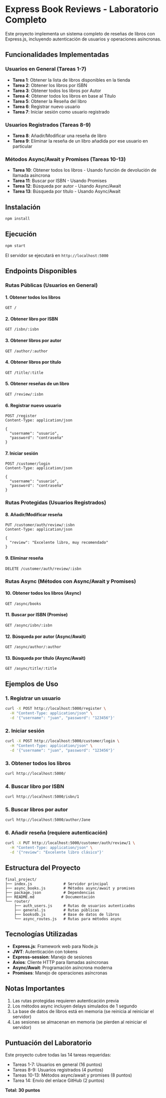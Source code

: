 # Express Book Reviews - Laboratorio Completo

Este proyecto implementa un sistema completo de reseñas de libros con Express.js, incluyendo autenticación de usuarios y operaciones asíncronas.

## Funcionalidades Implementadas

### Usuarios en General (Tareas 1-7)
- **Tarea 1**: Obtener la lista de libros disponibles en la tienda
- **Tarea 2**: Obtener los libros por ISBN
- **Tarea 3**: Obtener todos los libros por Autor
- **Tarea 4**: Obtener todos los libros en base al Título
- **Tarea 5**: Obtener la Reseña del libro
- **Tarea 6**: Registrar nuevo usuario
- **Tarea 7**: Iniciar sesión como usuario registrado

### Usuarios Registrados (Tareas 8-9)
- **Tarea 8**: Añadir/Modificar una reseña de libro
- **Tarea 9**: Eliminar la reseña de un libro añadida por ese usuario en particular

### Métodos Async/Await y Promises (Tareas 10-13)
- **Tarea 10**: Obtener todos los libros - Usando función de devolución de llamada asíncrona
- **Tarea 11**: Buscar por ISBN - Usando Promises
- **Tarea 12**: Búsqueda por autor - Usando Async/Await
- **Tarea 13**: Búsqueda por título - Usando Async/Await

## Instalación

```bash
npm install
```

## Ejecución

```bash
npm start
```

El servidor se ejecutará en `http://localhost:5000`

## Endpoints Disponibles

### Rutas Públicas (Usuarios en General)

#### 1. Obtener todos los libros
```
GET /
```

#### 2. Obtener libro por ISBN
```
GET /isbn/:isbn
```

#### 3. Obtener libros por autor
```
GET /author/:author
```

#### 4. Obtener libros por título
```
GET /title/:title
```

#### 5. Obtener reseñas de un libro
```
GET /review/:isbn
```

#### 6. Registrar nuevo usuario
```
POST /register
Content-Type: application/json

{
  "username": "usuario",
  "password": "contraseña"
}
```

#### 7. Iniciar sesión
```
POST /customer/login
Content-Type: application/json

{
  "username": "usuario",
  "password": "contraseña"
}
```

### Rutas Protegidas (Usuarios Registrados)

#### 8. Añadir/Modificar reseña
```
PUT /customer/auth/review/:isbn
Content-Type: application/json

{
  "review": "Excelente libro, muy recomendado"
}
```

#### 9. Eliminar reseña
```
DELETE /customer/auth/review/:isbn
```

### Rutas Async (Métodos con Async/Await y Promises)

#### 10. Obtener todos los libros (Async)
```
GET /async/books
```

#### 11. Buscar por ISBN (Promise)
```
GET /async/isbn/:isbn
```

#### 12. Búsqueda por autor (Async/Await)
```
GET /async/author/:author
```

#### 13. Búsqueda por título (Async/Await)
```
GET /async/title/:title
```

## Ejemplos de Uso

### 1. Registrar un usuario
```bash
curl -X POST http://localhost:5000/register \
  -H "Content-Type: application/json" \
  -d '{"username": "juan", "password": "123456"}'
```

### 2. Iniciar sesión
```bash
curl -X POST http://localhost:5000/customer/login \
  -H "Content-Type: application/json" \
  -d '{"username": "juan", "password": "123456"}'
```

### 3. Obtener todos los libros
```bash
curl http://localhost:5000/
```

### 4. Buscar libro por ISBN
```bash
curl http://localhost:5000/isbn/1
```

### 5. Buscar libros por autor
```bash
curl http://localhost:5000/author/Jane
```

### 6. Añadir reseña (requiere autenticación)
```bash
curl -X PUT http://localhost:5000/customer/auth/review/1 \
  -H "Content-Type: application/json" \
  -d '{"review": "Excelente libro clásico"}'
```

## Estructura del Proyecto

```
final_project/
├── index.js              # Servidor principal
├── async_books.js        # Métodos async/await y promises
├── package.json          # Dependencias
├── README.md            # Documentación
└── router/
    ├── auth_users.js     # Rutas de usuarios autenticados
    ├── general.js        # Rutas públicas
    ├── booksdb.js        # Base de datos de libros
    └── async_routes.js   # Rutas para métodos async
```

## Tecnologías Utilizadas

- **Express.js**: Framework web para Node.js
- **JWT**: Autenticación con tokens
- **Express-session**: Manejo de sesiones
- **Axios**: Cliente HTTP para llamadas asíncronas
- **Async/Await**: Programación asíncrona moderna
- **Promises**: Manejo de operaciones asíncronas

## Notas Importantes

1. Las rutas protegidas requieren autenticación previa
2. Los métodos async incluyen delays simulados de 1 segundo
3. La base de datos de libros está en memoria (se reinicia al reiniciar el servidor)
4. Las sesiones se almacenan en memoria (se pierden al reiniciar el servidor)

## Puntuación del Laboratorio

Este proyecto cubre todas las 14 tareas requeridas:
- Tareas 1-7: Usuarios en general (16 puntos)
- Tareas 8-9: Usuarios registrados (4 puntos)
- Tareas 10-13: Métodos async/await y promises (8 puntos)
- Tarea 14: Envío del enlace GitHub (2 puntos)

**Total: 30 puntos**